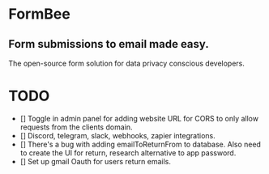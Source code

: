 # FormBee

## Form submissions to email made easy.

The open-source form solution for data privacy conscious developers.

# TODO
- [] Toggle in admin panel for adding website URL for CORS to only allow requests from the clients domain.
- [] Discord, telegram, slack, webhooks, zapier integrations.
- [] There's a bug with adding emailToReturnFrom to database. Also need to create the UI for return, research alternative to app password.
- [] Set up gmail Oauth for users return emails.
